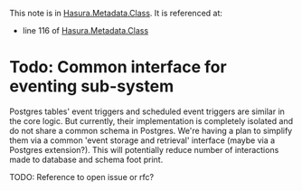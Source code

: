 This note is in [Hasura.Metadata.Class](https://github.com/hasura/graphql-engine/blob/master/server/src-lib/Hasura/Metadata/Class.hs#L39).
It is referenced at:
  - line 116 of [Hasura.Metadata.Class](https://github.com/hasura/graphql-engine/blob/master/server/src-lib/Hasura/Metadata/Class.hs#L116)

# Todo: Common interface for eventing sub-system

Postgres tables' event triggers and scheduled event triggers are similar in the
core logic. But currently, their implementation is completely isolated and do not
share a common schema in Postgres. We're having a plan to simplify them via a
common 'event storage and retrieval' interface (maybe via a Postgres extension?).
This will potentially reduce number of interactions made to database and schema foot print.

TODO: Reference to open issue or rfc?

